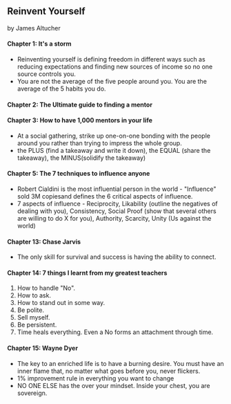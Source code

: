 
## Reinvent Yourself

by James Altucher


#### Chapter 1: It's a storm

* Reinventing yourself is defining freedom in different ways such as reducing expectations and finding new sources of income so no one source controls you.
* You are not the average of the five people around you. You are the average of the 5 habits you do.


#### Chapter 2: The Ultimate guide to finding a mentor


#### Chapter 3: How to have 1,000 mentors in your life
* At a social gathering, strike up one-on-one bonding with the people around you rather than trying to impress the whole group.
* the PLUS (find a takeaway and write it down), the EQUAL (share the takeaway), the MINUS(solidify the takeaway)


#### Chapter 5: The 7 techniques to influence anyone
* Robert Cialdini is the most influential person in the world - "Influence" sold 3M copiesand defines the 6 critical aspects of influence.
* 7 aspects of influence - Reciprocity, Likability (outline the negatives of dealing with you), Consistency, Social Proof (show that several others are willing to do X for you), Authority, Scarcity, Unity (Us against the world)

#### Chapter 13: Chase Jarvis
* The only skill for survival and success is having the ability to connect.


#### Chapter 14: 7 things I learnt from my greatest teachers
1. How to handle "No".
2. How to ask.
3. How to stand out in some way.
4. Be polite.
5. Sell myself.
6. Be persistent.
7. Time heals everything. Even a No forms an attachment through time.

#### Chapter 15: Wayne Dyer

* The key to an enriched life is to have a burning desire. You must have an inner flame that, no matter what goes before you, never flickers.
* 1% improvement rule in everything you want to change
* NO ONE ELSE has the over your mindset. Inside your chest, you are sovereign.
